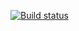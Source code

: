 [![Build status](https://ci.appveyor.com/api/projects/status/lrrxo8923v9fc2ul?svg=true)](https://ci.appveyor.com/project/murmeownqq/homework2)